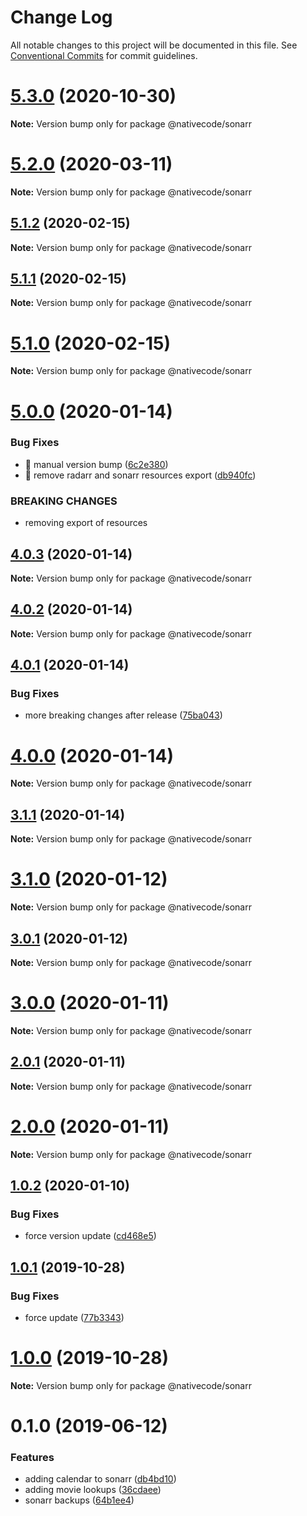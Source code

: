 # Change Log

All notable changes to this project will be documented in this file.
See [Conventional Commits](https://conventionalcommits.org) for commit guidelines.

# [5.3.0](https://git.nativecode.net/nativecode/media-clients/compare/@nativecode/sonarr@5.3.0-next.1...@nativecode/sonarr@5.3.0) (2020-10-30)

**Note:** Version bump only for package @nativecode/sonarr





# [5.2.0](https://git.nativecode.net/nativecode/media-clients/compare/@nativecode/sonarr@5.2.0-next.7...@nativecode/sonarr@5.2.0) (2020-03-11)

**Note:** Version bump only for package @nativecode/sonarr





## [5.1.2](https://git.nativecode.net/nativecode/media-clients/compare/@nativecode/sonarr@5.1.2-next.1...@nativecode/sonarr@5.1.2) (2020-02-15)

**Note:** Version bump only for package @nativecode/sonarr





## [5.1.1](https://git.nativecode.net/nativecode/media-clients/compare/@nativecode/sonarr@5.1.0...@nativecode/sonarr@5.1.1) (2020-02-15)

**Note:** Version bump only for package @nativecode/sonarr





# [5.1.0](https://git.nativecode.net/nativecode/media-clients/compare/@nativecode/sonarr@5.1.0-next.0...@nativecode/sonarr@5.1.0) (2020-02-15)

**Note:** Version bump only for package @nativecode/sonarr





# [5.0.0](https://git.nativecode.net/nativecode/media-clients/compare/@nativecode/sonarr@4.0.3-next.1...@nativecode/sonarr@5.0.0) (2020-01-14)


### Bug Fixes

* 🐛 manual version bump ([6c2e380](https://git.nativecode.net/nativecode/media-clients/commits/6c2e3806fdd130cd8915b9d844b2605260879516))
* 🐛 remove radarr and sonarr resources export ([db940fc](https://git.nativecode.net/nativecode/media-clients/commits/db940fcbc3bbf131d660410eebe0742fb845a66e))


### BREAKING CHANGES

* removing export of resources





## [4.0.3](https://git.nativecode.net/nativecode/media-clients/compare/@nativecode/sonarr@4.0.2...@nativecode/sonarr@4.0.3) (2020-01-14)

**Note:** Version bump only for package @nativecode/sonarr





## [4.0.2](https://git.nativecode.net/nativecode/media-clients/compare/@nativecode/sonarr@4.0.2-next.0...@nativecode/sonarr@4.0.2) (2020-01-14)

**Note:** Version bump only for package @nativecode/sonarr





## [4.0.1](https://git.nativecode.net/nativecode/media-clients/compare/@nativecode/sonarr@4.0.0...@nativecode/sonarr@4.0.1) (2020-01-14)


### Bug Fixes

* more breaking changes after release ([75ba043](https://git.nativecode.net/nativecode/media-clients/commits/75ba04322fb4d970eae60a6f814165737925fe92))





# [4.0.0](https://git.nativecode.net/nativecode/media-clients/compare/@nativecode/sonarr@4.0.0-next.0...@nativecode/sonarr@4.0.0) (2020-01-14)

**Note:** Version bump only for package @nativecode/sonarr





## [3.1.1](https://git.nativecode.net/nativecode/media-clients/compare/@nativecode/sonarr@3.1.1-next.0...@nativecode/sonarr@3.1.1) (2020-01-14)

**Note:** Version bump only for package @nativecode/sonarr





# [3.1.0](https://git.nativecode.net/nativecode/media-clients/compare/@nativecode/sonarr@3.1.0-next.0...@nativecode/sonarr@3.1.0) (2020-01-12)

**Note:** Version bump only for package @nativecode/sonarr





## [3.0.1](https://git.nativecode.net/nativecode/media-clients/compare/@nativecode/sonarr@3.0.1-next.0...@nativecode/sonarr@3.0.1) (2020-01-12)

**Note:** Version bump only for package @nativecode/sonarr





# [3.0.0](https://git.nativecode.net/nativecode/media-clients/compare/@nativecode/sonarr@3.0.0-next.3...@nativecode/sonarr@3.0.0) (2020-01-11)

**Note:** Version bump only for package @nativecode/sonarr





## [2.0.1](https://git.nativecode.net/nativecode/media-clients/compare/@nativecode/sonarr@2.0.1-next.2...@nativecode/sonarr@2.0.1) (2020-01-11)

**Note:** Version bump only for package @nativecode/sonarr





# [2.0.0](https://git.nativecode.net/nativecode/media-clients/compare/@nativecode/sonarr@2.0.0-next.3...@nativecode/sonarr@2.0.0) (2020-01-11)

**Note:** Version bump only for package @nativecode/sonarr





## [1.0.2](https://git.nativecode.net/nativecode/media-clients/compare/@nativecode/sonarr@1.0.2-next.1...@nativecode/sonarr@1.0.2) (2020-01-10)


### Bug Fixes

* force version update ([cd468e5](https://git.nativecode.net/nativecode/media-clients/commits/cd468e5c7e9c4fdc553465865aaaba706d375e12))





## [1.0.1](https://git.nativecode.net/nativecode/media-clients/compare/@nativecode/sonarr@1.0.0...@nativecode/sonarr@1.0.1) (2019-10-28)


### Bug Fixes

* force update ([77b3343](https://git.nativecode.net/nativecode/media-clients/commits/77b33435d5b1a7a1c76d74ad085cf8c9940b0ec8))





# [1.0.0](https://git.nativecode.net/nativecode/media-clients/compare/@nativecode/sonarr@1.0.0-next.2...@nativecode/sonarr@1.0.0) (2019-10-28)

**Note:** Version bump only for package @nativecode/sonarr





# 0.1.0 (2019-06-12)


### Features

* adding calendar to sonarr ([db4bd10](https://git.nativecode.net/nativecode/media-clients/commits/db4bd10))
* adding movie lookups ([36cdaee](https://git.nativecode.net/nativecode/media-clients/commits/36cdaee))
* sonarr backups ([64b1ee4](https://git.nativecode.net/nativecode/media-clients/commits/64b1ee4))
